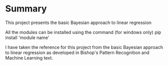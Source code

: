 # Summary
This project presents the basic Bayesian approach to linear regression 

All the modules can be installed using the command (for windows only)
pip install 'module name'

I have taken the reference for this project from the basic Bayesian approach to linear regression as developed in Bishop's Pattern Recognition and Machine Learning text.
